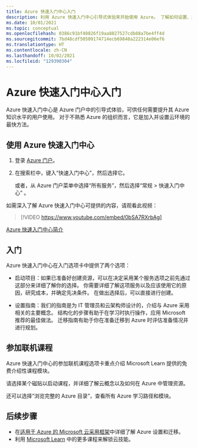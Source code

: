 ```yaml
---
title: Azure 快速入门中心入门
description: 利用 Azure 快速入门中心引导式体验来开始使用 Azure。 了解如何设置、迁移和创新。
ms.date: 10/01/2021
ms.topic: conceptual
ms.openlocfilehash: 0386c91bf40826f19aa8027527cdb88a7be4ff4d
ms.sourcegitcommit: 7bd48cdf50509174714ecb69848a222314e06ef6
ms.translationtype: HT
ms.contentlocale: zh-CN
ms.lasthandoff: 10/02/2021
ms.locfileid: "129390304"
---
```

# <a name="get-started-with-the-azure-quickstart-center"></a>Azure 快速入门中心入门

Azure 快速入门中心是 Azure 门户中的引导式体验，可供任何需要提升其 Azure 知识水平的用户使用。 对于不熟悉 Azure 的组织而言，它是加入并设置云环境的最快方法。

## <a name="use-azure-quickstart-center"></a>使用 Azure 快速入门中心

1. 登录 [Azure 门户](https://portal.azure.com)。

1. 在搜索栏中，键入“快速入门中心”，然后选择它。

   或者，从 Azure 门户菜单中选择“所有服务”，然后选择“常规 > 快速入门中心” 。

如需深入了解 Azure 快速入门中心可提供的内容，请观看此视频：
> [!VIDEO https://www.youtube.com/embed/0bSA7RXrbAg]

[Azure 快速入门中心简介](https://www.youtube.com/watch?v=0bSA7RXrbAg)

## <a name="get-started"></a>入门

Azure 快速入门中心在入门选项卡中提供了两个选项：

* 启动项目：如果已准备好创建资源，可以在决定采用某个服务选项之前先通过这部分来详细了解你的选择。 你需要详细了解这项服务以及应该使用它的原因，研究成本，并确定先决条件。 在做出选择后，可以直接进行创建。

* 设置指南：我们的指南是为 IT 管理员和云架构师设计的，介绍与 Azure 采用相关的主要概念。 结构化的步骤有助于在学习时执行操作，应用 Microsoft 推荐的最佳做法。 迁移指南有助于你在准备迁移到 Azure 时评估准备情况并进行规划。

## <a name="take-an-online-course"></a>参加联机课程

Azure 快速入门中心的参加联机课程选项卡重点介绍 Microsoft Learn 提供的免费介绍性课程模块。

请选择某个磁贴以启动课程，并详细了解云概念以及如何在 Azure 中管理资源。

还可以选择“浏览完整的 Azure 目录”，查看所有 Azure 学习路径和模块。  

## <a name="next-steps"></a>后续步骤

* 在[适用于 Azure 的 Microsoft 云采用框架](/azure/architecture/cloud-adoption/)中详细了解 Azure 设置和迁移。
* 利用 [Microsoft Learn](/learn/azure/) 中的更多课程来解锁云技能。
